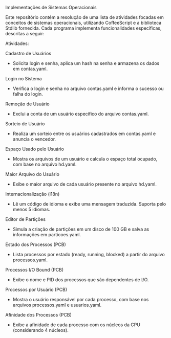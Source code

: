 Implementações de Sistemas Operacionais

Este repositório contém a resolução de uma lista de atividades focadas em conceitos de sistemas operacionais, utilizando CoffeeScript e a biblioteca Stdlib fornecida. Cada programa implementa funcionalidades específicas, descritas a seguir:

Atividades:

Cadastro de Usuários
* Solicita login e senha, aplica um hash na senha e armazena os dados em contas.yaml.

Login no Sistema
* Verifica o login e senha no arquivo contas.yaml e informa o sucesso ou falha do login.

Remoção de Usuário
* Exclui a conta de um usuário específico do arquivo contas.yaml.

Sorteio de Usuário
* Realiza um sorteio entre os usuários cadastrados em contas.yaml e anuncia o vencedor.

Espaço Usado pelo Usuário
* Mostra os arquivos de um usuário e calcula o espaço total ocupado, com base no arquivo hd.yaml.

Maior Arquivo do Usuário
* Exibe o maior arquivo de cada usuário presente no arquivo hd.yaml.

Internacionalização (i18n)
* Lê um código de idioma e exibe uma mensagem traduzida. Suporta pelo menos 5 idiomas.

Editor de Partições
* Simula a criação de partições em um disco de 100 GB e salva as informações em particoes.yaml.

Estado dos Processos (PCB)
* Lista processos por estado (ready, running, blocked) a partir do arquivo processos.yaml.

Processos I/O Bound (PCB)
* Exibe o nome e PID dos processos que são dependentes de I/O.

Processos por Usuário (PCB)
* Mostra o usuário responsável por cada processo, com base nos arquivos processos.yaml e usuarios.yaml.

Afinidade dos Processos (PCB)
* Exibe a afinidade de cada processo com os núcleos da CPU (considerando 4 núcleos).
